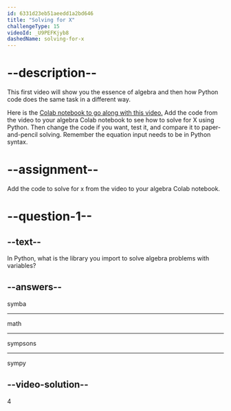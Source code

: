 ```yaml
---
id: 6331d23eb51aeedd1a2bd646
title: "Solving for X"
challengeType: 15
videoId: _U9PEFKjyb8
dashedName: solving-for-x
---
```


# --description--

This first video will show you the essence of algebra and then how Python code does the same task in a different way.

Here is the <a href="https://colab.research.google.com/drive/11Zi77gs1FKoEqfPqYa2HtTENiWZyQAO2?usp=sharing" target="_blank" rel="noopener noreferrer nofollow">Colab notebook to go along with this video.</a> Add the code from the video to your algebra Colab notebook to see how to solve for X using Python. Then change the code if you want, test it, and compare it to paper-and-pencil solving. Remember the equation input needs to be in Python syntax.

# --assignment--

Add the code to solve for x from the video to your algebra Colab notebook.

# --question-1--

## --text--

In Python, what is the library you import to solve algebra problems with variables?

## --answers--

symba

---

math

---

sympsons

---

sympy

## --video-solution--

4
